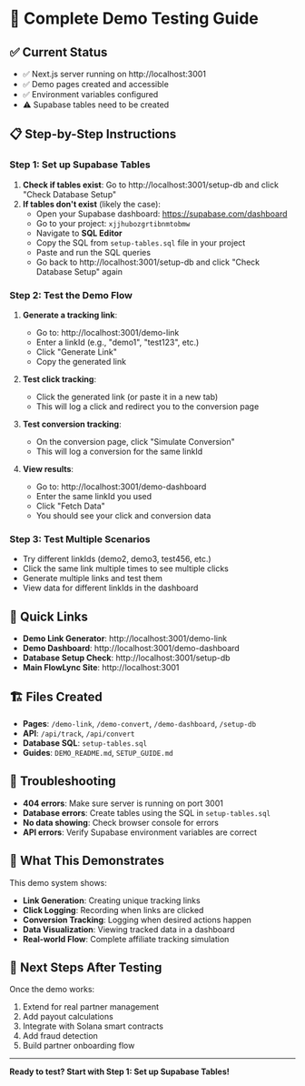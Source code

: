 # 🚀 Complete Demo Testing Guide

## ✅ Current Status
- ✅ Next.js server running on http://localhost:3001
- ✅ Demo pages created and accessible
- ✅ Environment variables configured
- ⚠️ Supabase tables need to be created

## 📋 Step-by-Step Instructions

### Step 1: Set up Supabase Tables
1. **Check if tables exist**: Go to http://localhost:3001/setup-db and click "Check Database Setup"
2. **If tables don't exist** (likely the case):
   - Open your Supabase dashboard: https://supabase.com/dashboard
   - Go to your project: `xjjhubozgrtibnmtobmw`
   - Navigate to **SQL Editor**
   - Copy the SQL from `setup-tables.sql` file in your project
   - Paste and run the SQL queries
   - Go back to http://localhost:3001/setup-db and click "Check Database Setup" again

### Step 2: Test the Demo Flow
1. **Generate a tracking link**:
   - Go to: http://localhost:3001/demo-link
   - Enter a linkId (e.g., "demo1", "test123", etc.)
   - Click "Generate Link"
   - Copy the generated link

2. **Test click tracking**:
   - Click the generated link (or paste it in a new tab)
   - This will log a click and redirect you to the conversion page

3. **Test conversion tracking**:
   - On the conversion page, click "Simulate Conversion"
   - This will log a conversion for the same linkId

4. **View results**:
   - Go to: http://localhost:3001/demo-dashboard
   - Enter the same linkId you used
   - Click "Fetch Data"
   - You should see your click and conversion data

### Step 3: Test Multiple Scenarios
- Try different linkIds (demo2, demo3, test456, etc.)
- Click the same link multiple times to see multiple clicks
- Generate multiple links and test them
- View data for different linkIds in the dashboard

## 🔗 Quick Links
- **Demo Link Generator**: http://localhost:3001/demo-link
- **Demo Dashboard**: http://localhost:3001/demo-dashboard  
- **Database Setup Check**: http://localhost:3001/setup-db
- **Main FlowLync Site**: http://localhost:3001

## 🏗️ Files Created
- **Pages**: `/demo-link`, `/demo-convert`, `/demo-dashboard`, `/setup-db`
- **API**: `/api/track`, `/api/convert`
- **Database SQL**: `setup-tables.sql`
- **Guides**: `DEMO_README.md`, `SETUP_GUIDE.md`

## 🚨 Troubleshooting
- **404 errors**: Make sure server is running on port 3001
- **Database errors**: Create tables using the SQL in `setup-tables.sql`
- **No data showing**: Check browser console for errors
- **API errors**: Verify Supabase environment variables are correct

## 🎯 What This Demonstrates
This demo system shows:
- **Link Generation**: Creating unique tracking links
- **Click Logging**: Recording when links are clicked
- **Conversion Tracking**: Logging when desired actions happen
- **Data Visualization**: Viewing tracked data in a dashboard
- **Real-world Flow**: Complete affiliate tracking simulation

## 🔄 Next Steps After Testing
Once the demo works:
1. Extend for real partner management
2. Add payout calculations
3. Integrate with Solana smart contracts
4. Add fraud detection
5. Build partner onboarding flow

---

**Ready to test? Start with Step 1: Set up Supabase Tables!**